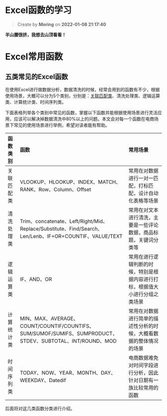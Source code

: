 Excel函数的学习
===

> Create by **Moring** on **2022-01-08 21:17:40**  

**半山腰很挤，我想去山顶看看！**


# Excel常用函数

## 五类常见的Excel函数

在使用Excel进行做数据分析，数据清洗的时候，经常会用到的函数有不少，根据使用场景，大概可以分为5个类别，分别是：[关联匹配类](https://github.com/EringYL/my-document-library/blob/main/Data-%E6%8A%80%E8%83%BD%E6%8E%8C%E6%8F%A1/Excel/%E5%87%BD%E6%95%B0-%E5%85%B3%E8%81%94%E5%8C%B9%E9%85%8D%E7%B1%BB%E5%87%BD%E6%95%B0.md)、清洗处理类、逻辑运算类、计算统计类、时间序列类。

下面表格列举各个类别中常见的函数，掌握以下函数并能根据使用场景进行灵活应用，应该可以解决掉数据清洗中80%以上的问题。本文会对每一个函数在电商场景下常见的使用场景进行举例，希望对读者能有帮助。

| 函数类别 | 函数 | 常用场景 |
| :-----| :---- | :---- |
| 关联匹配类 | VLOOKUP、HLOOKUP、INDEX、MATCH、RANK、Row、Column、Offset | 常用在对数据进行一对一匹配，打标匹配，设计自动化表格等场景 |
| 清洗处理类 | Trim、concatenate、Left/Right/Mid、Replace/Substitute、Find/Search、Len/Lenb、IF+OR+COUNTIF、VALUE/TEXT | 常用在对文本进行清洗，主要是一些评论数据，商品标题，关键词分类等 |
| 逻辑运算类 | IF、AND、OR | 常用在进行逻辑判断的时候，特别是根据内容进行打标，根据值大小进行分组之类场景 |
| 计算统计类 | MIN、MAX、AVERAGE、COUNT/COUNTIF/COUNTIFS、SUM/SUMOF/SUMIFS、SUMPRODUCT、STDEV、SUBTOTAL、INT/ROUND、MOD | 常用在对数据进行简单的描述性分析的时候，大概看数据的整体情况的场景 |
| 时间序列类 | TODAY、NOW、YEAR、MONTH、DAY、WEEKDAY、Datedif | 电商数据难免对时间字段进行分析，因此针对日期有一族比较常用的函数 |

后面将对这几类函数分类进行介绍。








